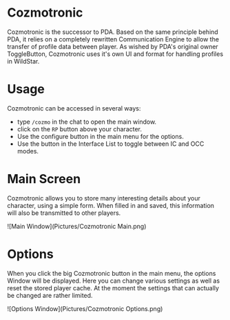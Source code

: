 # Cozmotronic
Cozmotronic is the successor to PDA. Based on the same principle behind PDA, it relies on a completely rewritten Communication Engine to allow the transfer of profile data between player.
As wished by PDA's original owner ToggleButton, Cozmotronic uses it's own UI and format for handling profiles in WildStar.

# Usage
Cozmotronic can be accessed in several ways:

* type `/cozmo` in the chat to open the main window.
* click on the `RP` button above your character.
* Use the configure button in the main menu for the options.
* Use the button in the Interface List to toggle between IC and OCC modes.

# Main Screen
Cozmotronic allows you to store many interesting details about your character, using a simple form.
When filled in and saved, this information will also be transmitted to other players.

![Main Window](Pictures/Cozmotronic Main.png)

# Options
When you click the big Cozmotronic button in the main menu, the options Window will be displayed.
Here you can change various settings as well as reset the stored player cache.
At the moment the settings that can actually be changed are rather limited.

![Options Window](Pictures/Cozmotronic Options.png)